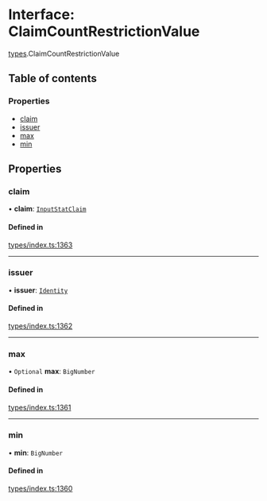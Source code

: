 # Interface: ClaimCountRestrictionValue

[types](../wiki/types).ClaimCountRestrictionValue

## Table of contents

### Properties

- [claim](../wiki/types.ClaimCountRestrictionValue#claim)
- [issuer](../wiki/types.ClaimCountRestrictionValue#issuer)
- [max](../wiki/types.ClaimCountRestrictionValue#max)
- [min](../wiki/types.ClaimCountRestrictionValue#min)

## Properties

### claim

• **claim**: [`InputStatClaim`](../wiki/types#inputstatclaim)

#### Defined in

[types/index.ts:1363](https://github.com/PolymeshAssociation/polymesh-sdk/blob/07a4c5b0/src/types/index.ts#L1363)

___

### issuer

• **issuer**: [`Identity`](../wiki/api.entities.Identity.Identity)

#### Defined in

[types/index.ts:1362](https://github.com/PolymeshAssociation/polymesh-sdk/blob/07a4c5b0/src/types/index.ts#L1362)

___

### max

• `Optional` **max**: `BigNumber`

#### Defined in

[types/index.ts:1361](https://github.com/PolymeshAssociation/polymesh-sdk/blob/07a4c5b0/src/types/index.ts#L1361)

___

### min

• **min**: `BigNumber`

#### Defined in

[types/index.ts:1360](https://github.com/PolymeshAssociation/polymesh-sdk/blob/07a4c5b0/src/types/index.ts#L1360)
